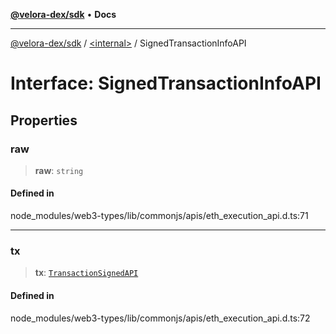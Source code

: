 [**@velora-dex/sdk**](../../README.md) • **Docs**

***

[@velora-dex/sdk](../../globals.md) / [\<internal\>](../README.md) / SignedTransactionInfoAPI

# Interface: SignedTransactionInfoAPI

## Properties

### raw

> **raw**: `string`

#### Defined in

node\_modules/web3-types/lib/commonjs/apis/eth\_execution\_api.d.ts:71

***

### tx

> **tx**: [`TransactionSignedAPI`](../namespaces/Users_andriishymkiv_paraswap_paraswap-sdk_node_modules_web3-types_lib_commonjs_index/type-aliases/TransactionSignedAPI.md)

#### Defined in

node\_modules/web3-types/lib/commonjs/apis/eth\_execution\_api.d.ts:72
